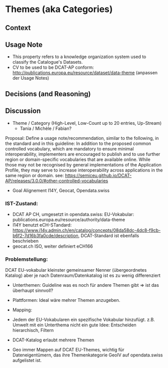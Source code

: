 # Themes (aka Categories)

## Context

## Usage Note
* This property refers to a knowledge organization system used to classify the Catalogue's Datasets.
* CV to be used to be DCAT-AP conform: http://publications.europa.eu/resource/dataset/data-theme (anpassen der Usage Notes)

## Decisions (and Reasoning)

## Discussion

* Theme / Category (High-Level, Low-Count up to 20 entries, Up-Stream)
  * Tania / Michèle / Fabian?


Proposal: Define a usage note/recommendation, similar to the following, in the standard and in this guideline: In addition to the proposed common controlled vocabulary, which are mandatory to ensure minimal interoperability, implementers are encouraged to publish and to use further region or domain-specific vocabularies that are available online. While those may not be recognised by general implementations of the Application Profile, they may serve to increase interoperability across applications in the same region or domain. see: https://semiceu.github.io/DCAT-AP/releases/3.0.0/#other-controlled-vocabularies

  * Goal Alignement I14Y, Geocat, Opendata.swiss
  
### IST-Zustand:
  * DCAT AP CH, umgesetzt in opendata.swiss: EU-Vokabular: publications.europa.eu/resource/authority/data-theme
  * I14Y benutzt eCH-STandard: https://www.i14y.admin.ch/en/catalog/concepts/08da58dc-4dc8-f9cb-b6f2-7d16b3fa0cde/description, DCAT-Standard ist ebenfalls beschrieben
  * geocat.ch ISO, weiter definiert eCH166
  
### Problemstellung:
DCAT EU-vokabular kleinster gemeinsamer Nenner (übergeordnetes Katalog) aber je nach Datenraum/Datenkatalog ist es zu wenig differenziert

  * Unterthemen: Guideline was es noch für andere Themen gibt => ist das überhaupt sinnvoll?
  * Plattformen: Ideal wäre mehrer Themen anzugeben. 
  * Mapping: 

* Jedem der EU-Vokabularen ein spezifische Vokabular hinzufügt. z.B. Umwelt mit ein Unterthema nicht ein gute Idee: Entscheiden hierarchisch, Filtern
* DCAT-Katalog erlaubt mehrere Themen
* Geo immer Mappen auf DCAT EU-Themes, wichtig für Dateneigentümern, das ihre Themenkategorie GeoIV auf opendata.swiss aufgelistet ist. 
